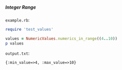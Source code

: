 ##### Integer Range

```example.rb```:
```ruby
require 'test_values'

values = NumericValues.numerics_in_range((4..10))
p values
```

```output.txt```:
```
{:min_value=>4, :max_value=>10}
```
